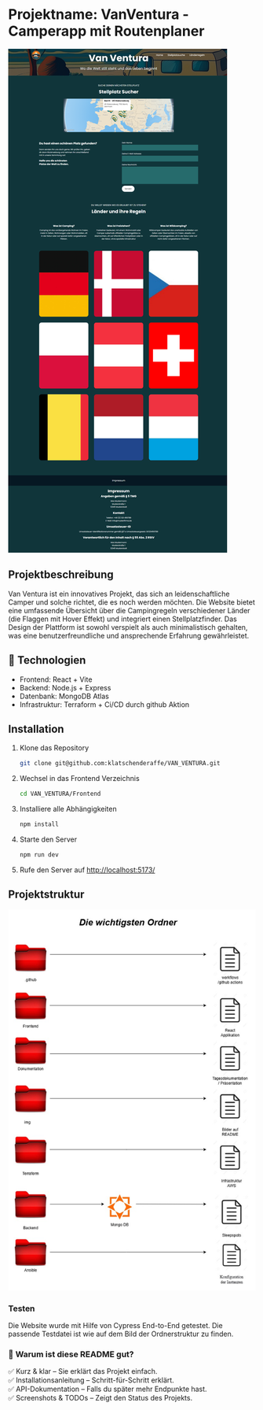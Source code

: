 # Projektname: VanVentura - Camperapp mit Routenplaner

![Screenshot der Website](./img/Screenshot.png)

## Projektbeschreibung

Van Ventura ist ein innovatives Projekt, das sich an leidenschaftliche Camper und solche
richtet, die es noch werden möchten. Die Website bietet eine umfassende Übersicht über die
Campingregeln verschiedener Länder (die Flaggen mit Hover Effekt) und integriert einen Stellplatzfinder. Das Design der Plattform
ist sowohl verspielt als auch minimalistisch gehalten, was eine benutzerfreundliche und
ansprechende Erfahrung gewährleistet.


## 🚀 **Technologien**
- Frontend: React + Vite
- Backend: Node.js + Express
- Datenbank: MongoDB Atlas
- Infrastruktur: Terraform + Ci/CD durch github Aktion 

## Installation

1. Klone das Repository
   ```bash
   git clone git@github.com:klatschenderaffe/VAN_VENTURA.git
   ```
2. Wechsel in das Frontend Verzeichnis
   ```bash
   cd VAN_VENTURA/Frontend
   ```
3. Installiere alle Abhängigkeiten
   ```bash
   npm install
   ```
4. Starte den Server
   ```bash
   npm run dev
   ```
5. Rufe den Server auf
   [http://localhost:5173/](http://localhost:5173/)

## Projektstruktur

![Ordnerstruktur der wichtigsten Ordner](./img/Ordnerstruktur.jpg)

### Testen

Die Website wurde mit Hilfe von Cypress End-to-End getestet. Die passende Testdatei ist wie auf dem Bild der Ordnerstruktur zu finden.


### 🎯 **Warum ist diese README gut?**
✅ Kurz & klar – Sie erklärt das Projekt einfach.  
✅ Installationsanleitung – Schritt-für-Schritt erklärt.  
✅ API-Dokumentation – Falls du später mehr Endpunkte hast.  
✅ Screenshots & TODOs – Zeigt den Status des Projekts. 
